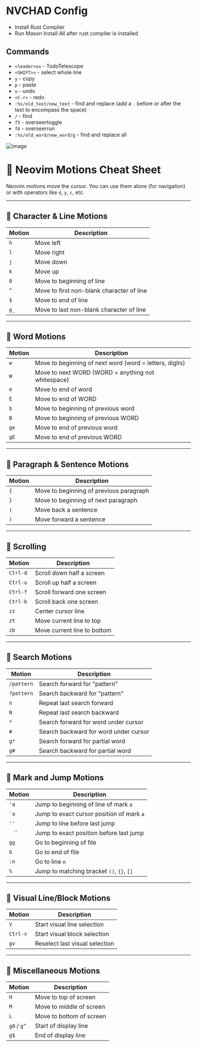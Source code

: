 # NVCHAD Config
  - Install Rust Compiler
  - Run Mason Install All after rust compiler is installed

## Commands
* `<leader>xx` - TodoTelescope
* `<SHIFT>v` - select whole line
* `y` - copy
* `p` - paste
* `u` - undo
* `<C-r>` - redo
* `:%s/old_text/new_text` - find and replace (add a `.` before or after the text to encompass the space)
* `/` - find
* `f5` - overseertoggle
* `f6` - overseerrun
* `:%s/old_word/new_word/g` - find and replace all
  
![image](https://github.com/user-attachments/assets/dbbcb367-464f-4407-b89f-83e79b6be0ee)

# 🧭 Neovim Motions Cheat Sheet

Neovim motions move the cursor. You can use them alone (for navigation) or with operators like `d`, `y`, `c`, etc.

---

## 🔹 Character & Line Motions

| Motion | Description |
|--------|-------------|
| `h`    | Move left |
| `l`    | Move right |
| `j`    | Move down |
| `k`    | Move up |
| `0`    | Move to beginning of line |
| `^`    | Move to first non-blank character of line |
| `$`    | Move to end of line |
| `g_`   | Move to last non-blank character of line |

---

## 🔹 Word Motions

| Motion | Description |
|--------|-------------|
| `w`    | Move to beginning of next word (word = letters, digits) |
| `W`    | Move to next WORD (WORD = anything not whitespace) |
| `e`    | Move to end of word |
| `E`    | Move to end of WORD |
| `b`    | Move to beginning of previous word |
| `B`    | Move to beginning of previous WORD |
| `ge`   | Move to end of previous word |
| `gE`   | Move to end of previous WORD |

---

## 🔹 Paragraph & Sentence Motions

| Motion | Description |
|--------|-------------|
| `{`    | Move to beginning of previous paragraph |
| `}`    | Move to beginning of next paragraph |
| `(`    | Move back a sentence |
| `)`    | Move forward a sentence |

---

## 🔹 Scrolling

| Motion | Description |
|--------|-------------|
| `Ctrl-d` | Scroll down half a screen |
| `Ctrl-u` | Scroll up half a screen |
| `Ctrl-f` | Scroll forward one screen |
| `Ctrl-b` | Scroll back one screen |
| `zz`     | Center cursor line |
| `zt`     | Move current line to top |
| `zb`     | Move current line to bottom |

---

## 🔹 Search Motions

| Motion | Description |
|--------|-------------|
| `/pattern` | Search forward for "pattern" |
| `?pattern` | Search backward for "pattern" |
| `n`        | Repeat last search forward |
| `N`        | Repeat last search backward |
| `*`        | Search forward for word under cursor |
| `#`        | Search backward for word under cursor |
| `g*`       | Search forward for partial word |
| `g#`       | Search backward for partial word |

---

## 🔹 Mark and Jump Motions

| Motion | Description |
|--------|-------------|
| `'a`   | Jump to beginning of line of mark `a` |
| `` `a `` | Jump to exact cursor position of mark `a` |
| `''`   | Jump to line before last jump |
| `` `` `` | Jump to exact position before last jump |
| `gg`   | Go to beginning of file |
| `G`    | Go to end of file |
| `:n`   | Go to line `n` |
| `%`    | Jump to matching bracket `()`, `{}`, `[]` |

---

## 🔹 Visual Line/Block Motions

| Motion | Description |
|--------|-------------|
| `V`       | Start visual line selection |
| `Ctrl-v`  | Start visual block selection |
| `gv`      | Reselect last visual selection |

---

## 🔹 Miscellaneous Motions

| Motion | Description |
|--------|-------------|
| `H`    | Move to top of screen |
| `M`    | Move to middle of screen |
| `L`    | Move to bottom of screen |
| `g0` / `g^` | Start of display line |
| `g$`   | End of display line |